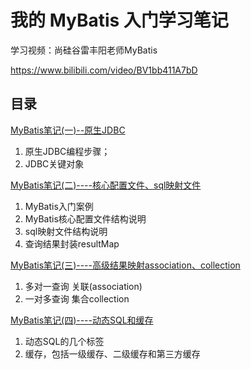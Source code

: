 # 我的 MyBatis 入门学习笔记

学习视频：尚硅谷雷丰阳老师MyBatis

https://www.bilibili.com/video/BV1bb411A7bD

## 目录

[MyBatis笔记(一)--原生JDBC](https://github.com/xiaokong0510/MyBatis-Learning/blob/main/01-jdbc/MyBatis%E7%AC%94%E8%AE%B0(%E4%B8%80)--%E5%8E%9F%E7%94%9FJDBC.md)

1. 原生JDBC编程步骤；
2. JDBC关键对象

[MyBatis笔记(二)----核心配置文件、sql映射文件](https://github.com/xiaokong0510/MyBatis-Learning/blob/main/02-mybatis-helloworld/MyBatis%E7%AC%94%E8%AE%B0(%E4%BA%8C)--%E6%A0%B8%E5%BF%83%E9%85%8D%E7%BD%AE%E6%96%87%E4%BB%B6%E3%80%81sql%E6%98%A0%E5%B0%84%E6%96%87%E4%BB%B6.md)

1. MyBatis入门案例
2. MyBatis核心配置文件结构说明
3. sql映射文件结构说明
4. 查询结果封装resultMap

[MyBatis笔记(三)----高级结果映射association、collection](https://github.com/xiaokong0510/MyBatis-Learning/blob/main/03-mybatis-association/MyBatis%E7%AC%94%E8%AE%B0(%E4%B8%89)--%E5%A4%9A%E5%AF%B9%E4%B8%80%E3%80%81%E4%B8%80%E5%AF%B9%E5%A4%9A%E6%9F%A5%E8%AF%A2.md)

1. 多对一查询  关联(association)
2. 一对多查询  集合collection

[MyBatis笔记(四)----动态SQL和缓存](https://github.com/xiaokong0510/MyBatis-Learning/blob/main/05-mybatis-dynamicSql/Mybatis%E7%AC%94%E8%AE%B0(%E5%9B%9B)--%E5%8A%A8%E6%80%81SQL%E5%92%8C%E7%BC%93%E5%AD%98.md)

1. 动态SQL的几个标签
2. 缓存，包括一级缓存、二级缓存和第三方缓存